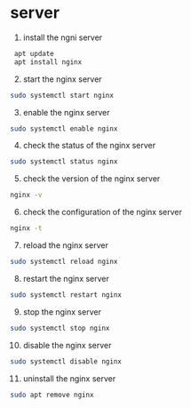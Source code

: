 # server 
1. install the ngni server
```bash
 apt update 
 apt install nginx
```
2. start the nginx server
```bash
sudo systemctl start nginx
```
3. enable the nginx server
```bash
sudo systemctl enable nginx
```
4. check the status of the nginx server
```bash
sudo systemctl status nginx
```     
5. check the version of the nginx server
```bash 
nginx -v
```
6. check the configuration of the nginx server
```bash
nginx -t
```
7. reload the nginx server
```bash
sudo systemctl reload nginx
```
8. restart the nginx server
```bash
sudo systemctl restart nginx
```
9. stop the nginx server
```bash
sudo systemctl stop nginx
```
10. disable the nginx server
```bash
sudo systemctl disable nginx
```
11. uninstall the nginx server
```bash
sudo apt remove nginx
  